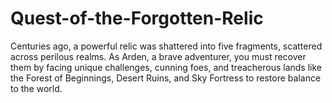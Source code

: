 # Quest-of-the-Forgotten-Relic
Centuries ago, a powerful relic was shattered into five fragments, scattered across perilous realms. As Arden, a brave adventurer, you must recover them by facing unique challenges, cunning foes, and treacherous lands like the Forest of Beginnings, Desert Ruins, and Sky Fortress to restore balance to the world.
